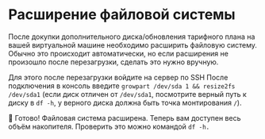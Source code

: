 # Расширение файловой системы
После докупки дополнительного диска/обновления тарифного плана на вашей виртуальной машине необходимо расширить файловую систему. Обычно это происходит автоматически, но если расширения не произошло после перезагрузки, сделать это нужно вручную.

Для этого после перезагрузки войдите на сервер по SSH
После подключения в консоль введите `growpart /dev/sda 1 && resize2fs /dev/sda1` (если диск отличен от `/dev/sda1`, посмотрите верный путь к диску в `df -h`, у верного диска должна быть точка монтирования `/`).

🎉 Готово! Файловая система расширена. Теперь вам доступен весь объём накопителя. Проверить это можно командой `df -h.`

